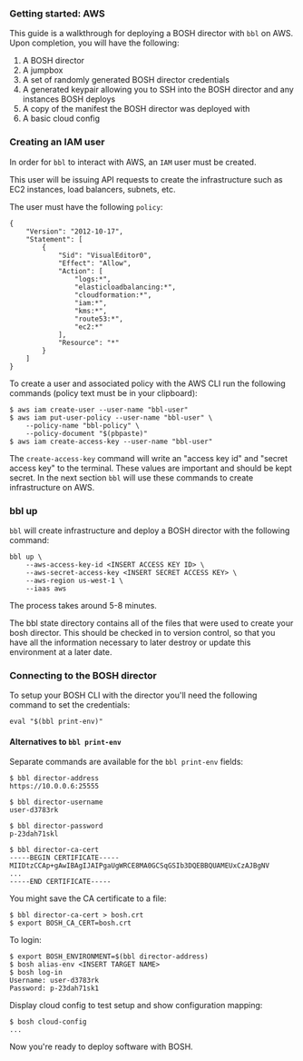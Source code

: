 ### Getting started: AWS

This guide is a walkthrough for deploying a BOSH director with `bbl`
on AWS. Upon completion, you will have the following:

1. A BOSH director
1. A jumpbox
1. A set of randomly generated BOSH director credentials
1. A generated keypair allowing you to SSH into the BOSH director and
any instances BOSH deploys
1. A copy of the manifest the BOSH director was deployed with
1. A basic cloud config

### Creating an IAM user

In order for `bbl` to interact with AWS, an `IAM` user must be created.

This user will be issuing API requests to create the infrastructure such
as EC2 instances, load balancers, subnets, etc.

The user must have the following `policy`:

```
{
    "Version": "2012-10-17",
    "Statement": [
        {
            "Sid": "VisualEditor0",
            "Effect": "Allow",
            "Action": [
                "logs:*",
                "elasticloadbalancing:*",
                "cloudformation:*",
                "iam:*",
                "kms:*",
                "route53:*",
                "ec2:*"
            ],
            "Resource": "*"
        }
    ]
}
```

To create a user and associated policy with the AWS CLI run the 
following commands (policy text must be in your clipboard):

```
$ aws iam create-user --user-name "bbl-user"
$ aws iam put-user-policy --user-name "bbl-user" \
	--policy-name "bbl-policy" \
	--policy-document "$(pbpaste)"
$ aws iam create-access-key --user-name "bbl-user"
```

The `create-access-key` command will write an "access key id" and "secret 
access key" to the terminal. These values are important and should
be kept secret. In the next section `bbl` will use these commands to
create infrastructure on AWS.

### bbl up

`bbl` will create infrastructure and deploy a BOSH director with the
following command:

```
bbl up \
	--aws-access-key-id <INSERT ACCESS KEY ID> \
	--aws-secret-access-key <INSERT SECRET ACCESS KEY> \
	--aws-region us-west-1 \
	--iaas aws
```

The process takes around 5-8 minutes.

The bbl state directory contains all of the files that were used to
create your bosh director. This should be checked in to version control,
so that you have all the information necessary to later destroy or
update this environment at a later date.

### Connecting to the BOSH director

To setup your BOSH CLI with the director you'll need the following
command to set the credentials:

```
eval "$(bbl print-env)"
```

#### Alternatives to `bbl print-env`

Separate commands are available for the `bbl print-env` fields:

```
$ bbl director-address
https://10.0.0.6:25555

$ bbl director-username
user-d3783rk

$ bbl director-password
p-23dah71skl

$ bbl director-ca-cert
-----BEGIN CERTIFICATE-----
MIIDtzCCAp+gAwIBAgIJAIPgaUgWRCE8MA0GCSqGSIb3DQEBBQUAMEUxCzAJBgNV
...
-----END CERTIFICATE-----
```

You might save the CA certificate to a file:

```
$ bbl director-ca-cert > bosh.crt
$ export BOSH_CA_CERT=bosh.crt
```

To login:

```
$ export BOSH_ENVIRONMENT=$(bbl director-address)
$ bosh alias-env <INSERT TARGET NAME>
$ bosh log-in
Username: user-d3783rk
Password: p-23dah71sk1
```

Display cloud config to test setup and show configuration mapping:

```
$ bosh cloud-config
...
```

Now you're ready to deploy software with BOSH.
